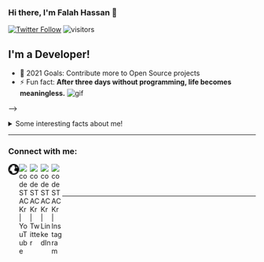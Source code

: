 ### Hi there, I'm Falah Hassan 👋


[![Twitter Follow](https://img.shields.io/twitter/follow/devfalah?color=1DA1F2&logo=twitter&style=for-the-badge)](https://twitter.com/intent/follow?original_referer=https%3A%2F%2Fgithub.com%2FcodeSTACKr&screen_name=devfalah)
![visitors](https://visitor-badge.laobi.icu/badge?page_id=devfalah.devfalah)

## I'm a  Developer!


- 🥅 2021 Goals: Contribute more to Open Source projects
- ⚡ Fun fact: **After three days without programming, life becomes meaningless.**
   <img src="https://media2.giphy.com/media/H4ETAwCJs7S9mdrFFW/giphy.gif" alt="gif" width="450" />


-->
<details>
  <summary>Some interesting facts about me!</summary>
  <br>
  - While Coding, Listening Music and developing useful code. ⭐️

  - Watchin Youtube, Reading Books, Action, Comics,Historical Fiction, Romance, History books.

  - Learning programming and getting knowledge about Flutter.

![My github stats](https://github-readme-stats.vercel.app/api?username=devfalah&hide=[%22issues%22,%22contribs%22]&show_icons=true&title_color=fff&icon_color=FF0000&text_color=9f9f9f&bg_color=151515)

#### Programming language i am using :
 <p align="left"><img src="https://www.vectorlogo.zone/logos/dartlang/dartlang-icon.svg" alt="dart" width="22" height="22"/>
    <img src="https://www.vectorlogo.zone/logos/python/python-icon.svg" alt="python" width="22" height="22"/>
    <a href="https://www.cprogramming.com/" target="_blank"> <img src="https://raw.githubusercontent.com/devicons/devicon/master/icons/c/c-original.svg" alt="c" width="22" height="22"/> </a> 
   <a href="https://www.w3schools.com/cpp/" target="_blank"> <img src="https://raw.githubusercontent.com/devicons/devicon/master/icons/cplusplus/cplusplus-original.svg" alt="cplusplus" width="22" height="22"/> </a> 
  <a href="https://www.w3schools.com/cs/" target="_blank"> <img src="https://raw.githubusercontent.com/devicons/devicon/master/icons/csharp/csharp-original.svg" alt="csharp" width="22" height="22"/> </a> 
   
#### Frameworks  i am using :
  <p align="left"><img src="https://www.vectorlogo.zone/logos/flutterio/flutterio-icon.svg" alt="flutter" width="22" height="22"/>

#### Version Controls :
<p align="left"><img src="https://www.vectorlogo.zone/logos/git-scm/git-scm-icon.svg" alt="git" width="22" height="22"/> 
   <img src="https://www.vectorlogo.zone/logos/gitlab/gitlab-icon.svg" alt="git" width="22" height="22"/> 
     <img src="https://www.vectorlogo.zone/logos/github/github-tile.svg" alt="git" width="22" height="22"/> 
    

#### Hosting :
<img src="https://www.vectorlogo.zone/logos/firebase/firebase-icon.svg" alt="firebase" width="22" height="22"/>
</details>
<hr>

### Connect with me:

[<img align="left" alt="codeSTACKr.com" width="22px" src="https://raw.githubusercontent.com/iconic/open-iconic/master/svg/globe.svg" />][website]
[<img align="left" alt="codeSTACKr | YouTube" width="22px" src="https://cdn.jsdelivr.net/npm/simple-icons@v3/icons/youtube.svg" />][youtube]
[<img align="left" alt="codeSTACKr | Twitter" width="22px" src="https://cdn.jsdelivr.net/npm/simple-icons@v3/icons/twitter.svg" />][twitter]
[<img align="left" alt="codeSTACKr | LinkedIn" width="22px" src="https://cdn.jsdelivr.net/npm/simple-icons@v3/icons/linkedin.svg" />][linkedin]
[<img align="left" alt="codeSTACKr | Instagram" width="22px" src="https://cdn.jsdelivr.net/npm/simple-icons@v3/icons/instagram.svg" />][instagram]

<br />




<br />
<br />

---



[website]: https://devfalah.com

[twitter]: https://twitter.com/devfalah
[youtube]: https://www.youtube.com/channel/UCxa4vBf0_23X-zwFnBTHEOg
[instagram]: https://instagram.com/devfalah
[linkedin]: https://linkedin.com/in/devfalah

